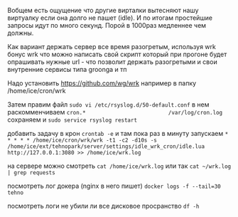 Вобщем есть ощущение что другие вирталки вытесняют нашу виртуалку если она долго не пашет (idle).
И по итогам простейшие запросы идут по много секунд. Порой в 1000раз медленнее чем должны.

Как вариант держать сервер все время разогретым, используя wrk
бонус wrk что можно написать свой скрипт который при прогоне 
будет опрашивать нужные url - что позволит держать разогретыми и свои внутренние сервисы
типа groonga и тп

Надо установить https://github.com/wg/wrk
например в папку /home/ice/cron/wrk

Затем правим файл
`sudo vi /etc/rsyslog.d/50-default.conf`
в нем раскомменчиваем
`cron.*                          /var/log/cron.log`
сохраняем и 
`sudo service rsyslog restart`

добавить задачу в крон
`crontab -e`
и там пока раз в минуту запускаем
`* * * * * /home/ice/cron/wrk/wrk -t1 -c2 -d10s -s /home/ice/ext/tehnopark/server/settings/idle_wrk_cron/idle.lua http://127.0.0.1:3080 >> /home/ice/wrk.log`


на сервере можно смотреть `cat /home/ice/wrk.log`
или так
`cat ~/wrk.log | grep requests`

посмотреть лог докера (nginx в него пишет)
`docker logs -f --tail=30 tehno`

посмотреть логи не убили ли все дисковое просранство
`df -h`


